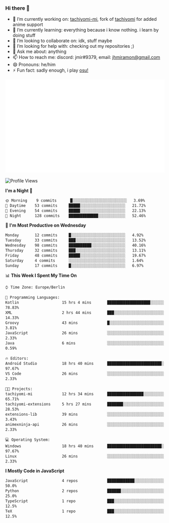 ### Hi there 👋



<!--
**jmir1/jmir1** is a ✨ _special_ ✨ repository because its `README.md` (this file) appears on your GitHub profile.

Here are some ideas to get you started:
-->
- 🔭 I’m currently working on: [tachiyomi-mi](https://github.com/jmir1/tachiyomi-mi), fork of [tachiyomi](https://github.com/tachiyomiorg/tachiyomi) for added anime support
- 🌱 I’m currently learning: everything because i know nothing. i learn by doing stuff
- 👯 I’m looking to collaborate on: idk, stuff maybe
- 🤔 I’m looking for help with: checking out my repositories ;)
- 💬 Ask me about: anything
- 📫 How to reach me: discord: jmir#9379, email: jhmiramon@gmail.com
- 😄 Pronouns: he/him
- ⚡ Fun fact: sadly enough, i play [osu!](https://osu.ppy.sh/users/18018426)
<div>
	<p align="center">
		<img src="https://github.com/jmir1/github-stats/blob/master/generated/overview.svg">
	</p>
</div>

<!--START_SECTION:waka-->
![Profile Views](http://img.shields.io/badge/Profile%20Views-3-blue)

**I'm a Night 🦉** 

```text
🌞 Morning    9 commits      █░░░░░░░░░░░░░░░░░░░░░░░░   3.69% 
🌆 Daytime    53 commits     █████░░░░░░░░░░░░░░░░░░░░   21.72% 
🌃 Evening    54 commits     █████░░░░░░░░░░░░░░░░░░░░   22.13% 
🌙 Night      128 commits    █████████████░░░░░░░░░░░░   52.46%

```
📅 **I'm Most Productive on Wednesday** 

```text
Monday       12 commits     █░░░░░░░░░░░░░░░░░░░░░░░░   4.92% 
Tuesday      33 commits     ███░░░░░░░░░░░░░░░░░░░░░░   13.52% 
Wednesday    98 commits     ██████████░░░░░░░░░░░░░░░   40.16% 
Thursday     32 commits     ███░░░░░░░░░░░░░░░░░░░░░░   13.11% 
Friday       48 commits     █████░░░░░░░░░░░░░░░░░░░░   19.67% 
Saturday     4 commits      ░░░░░░░░░░░░░░░░░░░░░░░░░   1.64% 
Sunday       17 commits     █░░░░░░░░░░░░░░░░░░░░░░░░   6.97%

```


📊 **This Week I Spent My Time On** 

```text
⌚︎ Time Zone: Europe/Berlin

💬 Programming Languages: 
Kotlin                   15 hrs 4 mins       ███████████████████░░░░░░   78.83% 
XML                      2 hrs 44 mins       ███░░░░░░░░░░░░░░░░░░░░░░   14.33% 
Groovy                   43 mins             █░░░░░░░░░░░░░░░░░░░░░░░░   3.81% 
JavaScript               26 mins             ░░░░░░░░░░░░░░░░░░░░░░░░░   2.33% 
Java                     6 mins              ░░░░░░░░░░░░░░░░░░░░░░░░░   0.59%

🔥 Editors: 
Android Studio           18 hrs 40 mins      ████████████████████████░   97.67% 
VS Code                  26 mins             ░░░░░░░░░░░░░░░░░░░░░░░░░   2.33%

🐱‍💻 Projects: 
tachiyomi-mi             12 hrs 34 mins      ████████████████░░░░░░░░░   65.71% 
tachiyomi-extensions     5 hrs 27 mins       ███████░░░░░░░░░░░░░░░░░░   28.53% 
extensions-lib           39 mins             ░░░░░░░░░░░░░░░░░░░░░░░░░   3.43% 
animexninja-api          26 mins             ░░░░░░░░░░░░░░░░░░░░░░░░░   2.33%

💻 Operating System: 
Windows                  18 hrs 40 mins      ████████████████████████░   97.67% 
Linux                    26 mins             ░░░░░░░░░░░░░░░░░░░░░░░░░   2.33%

```

**I Mostly Code in JavaScript** 

```text
JavaScript               4 repos             ████████████░░░░░░░░░░░░░   50.0% 
Python                   2 repos             ██████░░░░░░░░░░░░░░░░░░░   25.0% 
TypeScript               1 repo              ███░░░░░░░░░░░░░░░░░░░░░░   12.5% 
TeX                      1 repo              ███░░░░░░░░░░░░░░░░░░░░░░   12.5%

```



<!--END_SECTION:waka-->

